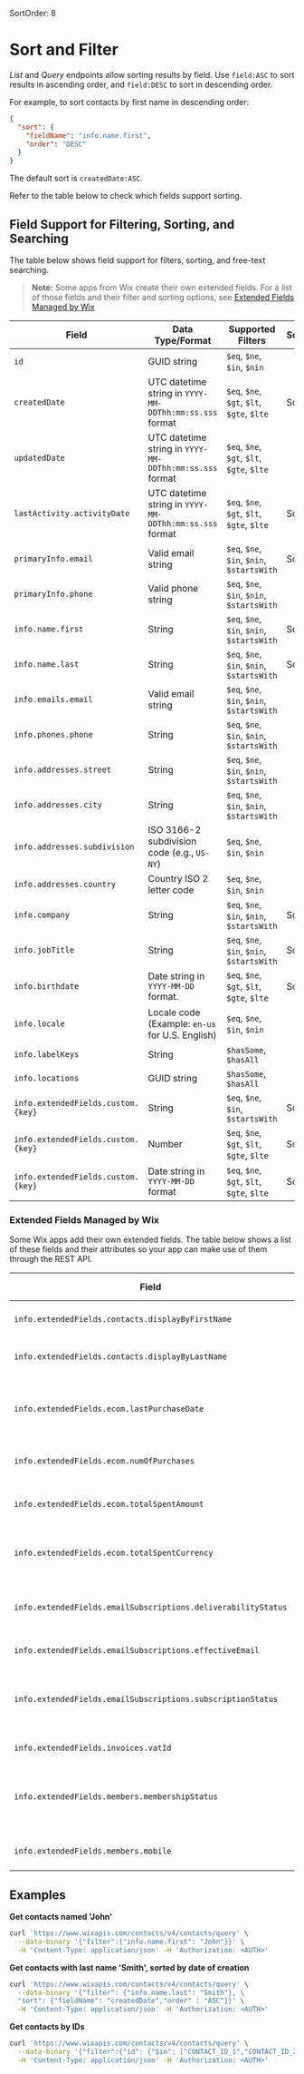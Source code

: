 SortOrder: 8
# Sort and Filter

_List_ and _Query_ endpoints allow sorting results by field.
Use `field:ASC` to sort results in ascending order,
and `field:DESC` to sort in descending order.

For example, to sort contacts by first name in descending order:

```json
{
  "sort": {
    "fieldName": "info.name.first",
    "order": "DESC"
  }
}
```

The default sort is `createdDate:ASC`.

Refer to the table below to check which fields support sorting.

## Field Support for Filtering, Sorting, and Searching

The table below shows field support for filters, sorting,
and free-text searching.

> **Note:**
> Some apps from Wix create their own extended fields.
> For a list of those fields and their filter and sorting options, see
> [Extended Fields Managed by Wix](#extended-fields-managed-by-wix)

| Field | Data Type/Format | Supported Filters | Sortable | Searchable |
|---|---|---|---|---|
| `id` | GUID string | `$eq`, `$ne`, `$in`, `$nin` | | |
| `createdDate` | UTC datetime string in `YYYY-MM-DDThh:mm:ss.sss` format | `$eq`, `$ne`, `$gt`, `$lt`, `$gte`, `$lte` | Sortable | |
| `updatedDate` | UTC datetime string in `YYYY-MM-DDThh:mm:ss.sss` format | `$eq`, `$ne`, `$gt`, `$lt`, `$gte`, `$lte` | | |
| `lastActivity.activityDate` | UTC datetime string in `YYYY-MM-DDThh:mm:ss.sss` format | `$eq`, `$ne`, `$gt`, `$lt`, `$gte`, `$lte` | Sortable | |
| `primaryInfo.email` | Valid email string | `$eq`, `$ne`, `$in`, `$nin`, `$startsWith` | Sortable | |
| `primaryInfo.phone` | Valid phone string | `$eq`, `$ne`, `$in`, `$nin`, `$startsWith` | | |
| `info.name.first` | String | `$eq`, `$ne`, `$in`, `$nin`, `$startsWith` | Sortable | Searchable |
| `info.name.last` | String | `$eq`, `$ne`, `$in`, `$nin`, `$startsWith` | Sortable | Searchable |
| `info.emails.email` | Valid email string | `$eq`, `$ne`, `$in`, `$nin`, `$startsWith` | | Searchable |
| `info.phones.phone` | String | `$eq`, `$ne`, `$in`, `$nin`, `$startsWith` | | Searchable |
| `info.addresses.street` | String | `$eq`, `$ne`, `$in`, `$nin`, `$startsWith` | | |
| `info.addresses.city` | String | `$eq`, `$ne`, `$in`, `$nin`, `$startsWith` | | |
| `info.addresses.subdivision` | ISO 3166-2 subdivision code (e.g., `US-NY`) | `$eq`, `$ne`, `$in`, `$nin` | | |
| `info.addresses.country` | Country ISO 2 letter code | `$eq`, `$ne`, `$in`, `$nin` | | |
| `info.company` | String | `$eq`, `$ne`, `$in`, `$nin`, `$startsWith` | Sortable | |
| `info.jobTitle` | String | `$eq`, `$ne`, `$in`, `$nin`, `$startsWith` | Sortable | |
| `info.birthdate` | Date string in `YYYY-MM-DD` format. | `$eq`, `$ne`, `$gt`, `$lt`, `$gte`, `$lte` | Sortable | |
| `info.locale` | Locale code (Example: `en-us` for U.S. English) | `$eq`, `$ne`, `$in`, `$nin` | | |
| `info.labelKeys` | String | `$hasSome`, `$hasAll` | | |
| `info.locations` | GUID string | `$hasSome`, `$hasAll` | | |
| `info.extendedFields.custom.{key}` | String | `$eq`, `$ne`, `$in`, `$startsWith` | Sortable | |
| `info.extendedFields.custom.{key}` | Number | `$eq`, `$ne`, `$gt`, `$lt`, `$gte`, `$lte` | Sortable | |
| `info.extendedFields.custom.{key}` | Date string in `YYYY-MM-DD` format | `$eq`, `$ne`, `$gt`, `$lt`, `$gte`, `$lte` | Sortable | |

### Extended Fields Managed by Wix

Some Wix apps add their own extended fields.
The table below shows a list of these fields and their attributes
so your app can make use of them through the REST API.

| Field | Description | Read-Only | Data Type | Supported Filters | Sortable |
|---|---|---|---|---|---|
| `info.extendedFields.contacts.displayByFirstName` | Concatenated name, starting with first name. | Read-only | `TEXT` | `$exists` | |
| `info.extendedFields.contacts.displayByLastName` | Concatenated name, starting with last name. | Read-only | `TEXT` | | |
| `info.extendedFields.ecom.lastPurchaseDate` | Last Wix Stores purchase in UTC datetime `YYYY-MM-DDThh:mm[:ss][.sss]` format. | Read-only | `DATE` | `$eq`, `$ne`, `$gt`, `$lt`, `$gte`, `$lte` | Sortable |
| `info.extendedFields.ecom.numOfPurchases` | Count of Wix Stores purchases. | Read-only | `NUMBER` | `$eq`, `$ne`, `$gt`, `$lt`, `$gte`, `$lte` | Sortable |
| `info.extendedFields.ecom.totalSpentAmount` | Total currency amount of Wix Stores purchases. | Read-only | `NUMBER` | `$eq`, `$ne`, `$gt`, `$lt`, `$gte`, `$lte` | Sortable |
| `info.extendedFields.ecom.totalSpentCurrency` | [Three-letter currency code][iso-4217-currency] of Wix Stores purchases. | Read-only | `TEXT` | | |
| `info.extendedFields.emailSubscriptions.deliverabilityStatus` | Supported values: `VALID`, `BOUNCED`, `SPAM_COMPLAINT`, `INACTIVE`. | Read-only | `TEXT` | `$eq`,`$ne`,`$in`, `$nin` | |
| `info.extendedFields.emailSubscriptions.effectiveEmail` | | Read-only | `TEXT` | `$exists` | Sortable |
| `info.extendedFields.emailSubscriptions.subscriptionStatus` | Supported values: `SUBSCRIBED`, `UNSUBSCRIBED`, `NOT_SET`, `PENDING`. | Read-only | `TEXT` | `$eq`,`$ne`,`$in`, `$nin` | |
| `info.extendedFields.invoices.vatId` | Government-issued VAT ID. | | `TEXT` | | |
| `info.extendedFields.members.membershipStatus` | Supported values: `APPROVED`, `DENIED`, `PENDING`, `INACTIVE`. | Read-only | `TEXT` | `$eq`,`$ne`,`$in`, `$nin` | |
| `info.extendedFields.members.mobile` | Supported values: `true`, `false`. | | `TEXT` | | |

## Examples

**Get contacts named 'John'**

```sh
curl 'https://www.wixapis.com/contacts/v4/contacts/query' \
  --data-binary '{"filter":{"info.name.first": "John"}}' \
  -H 'Content-Type: application/json' -H 'Authorization: <AUTH>'
```

**Get contacts with last name 'Smith', sorted by date of creation**

```sh
curl 'https://www.wixapis.com/contacts/v4/contacts/query' \
  --data-binary '{"filter": {"info.name.last": "Smith"}, \
  "sort": {"fieldName": "createdDate","order" : "ASC"}}' \
  -H 'Content-Type: application/json' -H 'Authorization: <AUTH>'
```

**Get contacts by IDs**

```sh
curl 'https://www.wixapis.com/contacts/v4/contacts/query' \
  --data-binary '{"filter":{"id": {"$in": ["CONTACT_ID_1","CONTACT_ID_2"]}}}' \
  -H 'Content-Type: application/json' -H 'Authorization: <AUTH>'
```

[iso-4217-currency]: https://www.iso.org/iso-4217-currency-codes.html